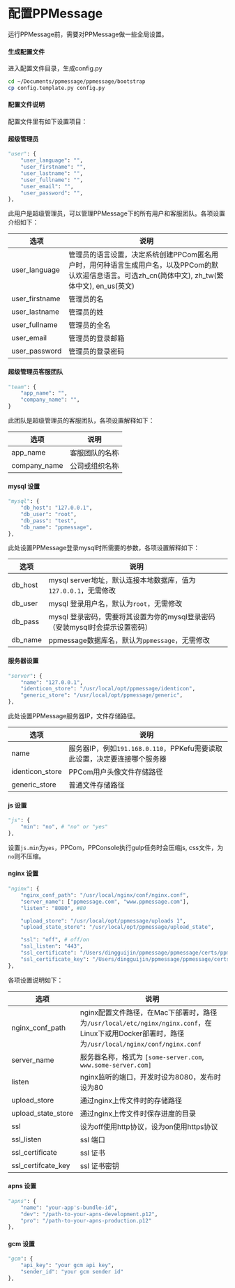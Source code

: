 # 配置PPMessage

运行PPMessage前，需要对PPMessage做一些全局设置。

#### 生成配置文件
进入配置文件目录，生成config.py

```bash
cd ~/Documents/ppmessage/ppmessage/bootstrap
cp config.template.py config.py
```

#### 配置文件说明

配置文件里有如下设置项目：

#### 超级管理员

```python
"user": {
    "user_language": "",
    "user_firstname": "",
    "user_lastname": "",
    "user_fullname": "",
    "user_email": "",
    "user_password": "",
},
```

此用户是超级管理员，可以管理PPMessage下的所有用户和客服团队。各项设置介绍如下：

选项              | 说明          
-----------------|-------------
user_language    |  管理员的语言设置，决定系统创建PPCom匿名用户时，用何种语言生成用户名，以及PPCom的默认欢迎信息语言。可选zh_cn(简体中文), zh_tw(繁体中文), en_us(英文)
user_firstname   | 管理员的名
user_lastname    |  管理员的姓
user_fullname    |  管理员的全名
user_email       |     管理员的登录邮箱
user_password    |  管理员的登录密码


#### 超级管理员客服团队

```python
"team": {
    "app_name": "",
    "company_name": "",
}
```

此团队是超级管理员的客服团队，各项设置解释如下：

选项              | 说明          
-----------------|-------------
app_name         | 客服团队的名称
company_name     | 公司或组织名称


#### mysql 设置

```python
"mysql": {
    "db_host": "127.0.0.1",
    "db_user": "root",
    "db_pass": "test",
    "db_name": "ppmessage",
},
```

此处设置PPMessage登录mysql时所需要的参数，各项设置解释如下：

选项              | 说明          
-----------------|-------------
db_host          | mysql server地址，默认连接本地数据库，值为`127.0.0.1`，无需修改
db_user          | mysql 登录用户名，默认为`root`，无需修改
db_pass          | mysql 登录密码，需要将其设置为你的mysql登录密码（安装mysql时会提示设置密码）
db_name          | ppmessage数据库名，默认为`ppmessage`，无需修改

#### 服务器设置

```python
"server": {
    "name": "127.0.0.1",
    "identicon_store": "/usr/local/opt/ppmessage/identicon",
    "generic_store": "/usr/local/opt/ppmessage/generic",
},
```

此处设置PPMessage服务器IP，文件存储路径。

选项              | 说明          
-----------------|-------------
name             | 服务器IP，例如`191.168.0.110`，PPKefu需要读取此设置，决定要连接哪个服务器
identicon_store  | PPCom用户头像文件存储路径
generic_store    | 普通文件存储路径

#### js 设置
```python
"js": {
    "min": "no", # "no" or "yes"
},
```

设置`js.min`为`yes`，PPCom，PPConsole执行gulp任务时会压缩js, css文件，为`no`则不压缩。

#### nginx 设置

```python
"nginx": {
    "nginx_conf_path": "/usr/local/nginx/conf/nginx.conf",
    "server_name": ["ppmessage.com", "www.ppmessage.com"],
    "listen": "8080", #80

    "upload_store": "/usr/local/opt/ppmessage/uploads 1",
    "upload_state_store": "/usr/local/opt/ppmessage/upload_state",

    "ssl": "off", # off/on
    "ssl_listen": "443",
    "ssl_certificate": "/Users/dingguijin/ppmessage/ppmessage/certs/ppmessage.cn.instant/issue/ssl_bundle.crt",
    "ssl_certificate_key": "/Users/dingguijin/ppmessage/ppmessage/certs/ppmessage.cn.instant/server.key",
},

```

各项设置说明如下：

选项              | 说明          
-----------------|-------------
nginx_conf_path  | nginx配置文件路径，在Mac下部署时，路径为`/usr/local/etc/nginx/nginx.conf`，在Linux下或用Docker部署时，路径为`/usr/local/nginx/conf/nginx.conf`
server_name      | 服务器名称，格式为 `[some-server.com`, `www.some-server.com]`
listen           | nginx监听的端口，开发时设为8080，发布时设为80
upload_store     | 通过nginx上传文件时的存储路径
upload_state_store | 通过nginx上传文件时保存进度的目录
ssl              | 设为off使用http协议，设为on使用https协议
ssl_listen       | ssl 端口
ssl_certificate  | ssl 证书
ssl_certifcate_key | ssl 证书密钥


#### apns 设置

```python
"apns": {
    "name": "your-app's-bundle-id",
    "dev": "/path-to-your-apns-development.p12",
    "pro": "/path-to-your-apns-production.p12"
},
```

#### gcm 设置

```python
"gcm": {
    "api_key": "your gcm api key",
    "sender_id": "your gcm sender id"
},
```





















